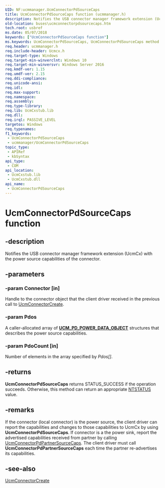 ```yaml
---
UID: NF:ucmmanager.UcmConnectorPdSourceCaps
title: UcmConnectorPdSourceCaps function (ucmmanager.h)
description: Notifies the USB connector manager framework extension (UcmCx) with the power source capabilities of the connector.
old-location: buses\ucmconnectorpdsourcecaps.htm
tech.root: usbref
ms.date: 05/07/2018
keywords: ["UcmConnectorPdSourceCaps function"]
ms.keywords: UcmConnectorPdSourceCaps, UcmConnectorPdSourceCaps method [Buses], buses.ucmconnectorpdsourcecaps, ucmmanager/UcmConnectorPdSourceCaps
req.header: ucmmanager.h
req.include-header: Ucmcx.h
req.target-type: Windows
req.target-min-winverclnt: Windows 10
req.target-min-winversvr: Windows Server 2016
req.kmdf-ver: 1.15
req.umdf-ver: 2.15
req.ddi-compliance: 
req.unicode-ansi: 
req.idl: 
req.max-support: 
req.namespace: 
req.assembly: 
req.type-library: 
req.lib: UcmCxstub.lib
req.dll: 
req.irql: PASSIVE_LEVEL
targetos: Windows
req.typenames: 
f1_keywords:
 - UcmConnectorPdSourceCaps
 - ucmmanager/UcmConnectorPdSourceCaps
topic_type:
 - APIRef
 - kbSyntax
api_type:
 - COM
api_location:
 - UcmCxstub.lib
 - UcmCxstub.dll
api_name:
 - UcmConnectorPdSourceCaps
---
```


# UcmConnectorPdSourceCaps function


## -description

Notifies the USB connector manager framework extension (UcmCx) with the power source capabilities of the connector.

## -parameters

### -param Connector [in]


Handle to the connector object that the client driver received in the previous call to <a href="/windows-hardware/drivers/ddi/ucmmanager/nf-ucmmanager-ucmconnectorcreate">UcmConnectorCreate</a>.

### -param Pdos

<p>A caller-allocated array of <a href="/windows-hardware/drivers/ddi/ucmtypes/ns-ucmtypes-_ucm_pd_power_data_object"><b>UCM_PD_POWER_DATA_OBJECT</b></a> structures that describes the power source capabilities.</p>

### -param PdoCount [in]


Number of elements in the array specified by   <i>Pdos[]</i>.

## -returns

<b>UcmConnectorPdSourceCaps</b> returns STATUS_SUCCESS if the operation succeeds. Otherwise, this method can return an appropriate <a href="/windows-hardware/drivers/kernel/ntstatus-values">NTSTATUS</a> value.

## -remarks

If the connector (local connector) is the power source, the client driver can report the  capabilities and changes to those capabilities to UcmCx by using <b>UcmConnectorPdSourceCaps</b>. If connector is a the power sink, report the advertised capabilities received from partner by calling  <a href="/windows-hardware/drivers/ddi/ucmmanager/nf-ucmmanager-ucmconnectorpdpartnersourcecaps">UcmConnectorPdPartnerSourceCaps</a>. The client driver must call <b>UcmConnectorPdPartnerSourceCaps</b> each time the partner re-advertises its capabilities.

## -see-also

<a href="/windows-hardware/drivers/ddi/ucmmanager/nf-ucmmanager-ucmconnectorcreate">UcmConnectorCreate</a>
